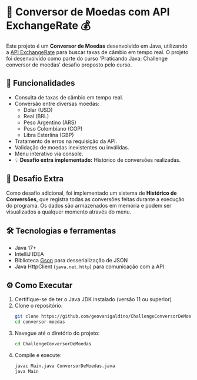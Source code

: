 # 💱 Conversor de Moedas com API ExchangeRate 💰

Este projeto é um **Conversor de Moedas** desenvolvido em Java, utilizando a [API ExchangeRate](https://www.exchangerate-api.com/) para buscar taxas de câmbio em tempo real. O projeto foi desenvolvido como parte do curso 'Praticando Java: Challenge conversor de moedas' desafio proposto pelo curso.

## 🚀 Funcionalidades

- Consulta de taxas de câmbio em tempo real.
- Conversão entre diversas moedas:
  - Dólar (USD)
  - Real (BRL)
  - Peso Argentino (ARS)
  - Peso Colombiano (COP)
  - Libra Esterlina (GBP)
- Tratamento de erros na requisição da API.
- Validação de moedas inexistentes ou inválidas.
- Menu interativo via console.
- 💡 **Desafio extra implementado:** Histórico de conversões realizadas.

## 📌 Desafio Extra

Como desafio adicional, foi implementado um sistema de **Histórico de Conversões**, que registra todas as conversões feitas durante a execução do programa. Os dados são armazenados em memória e podem ser visualizados a qualquer momento através do menu.

## 🛠️ Tecnologias e ferramentas

- Java 17+
- IntelliJ IDEA
- Biblioteca [Gson](https://github.com/google/gson) para desserialização de JSON
- Java HttpClient (`java.net.http`) para comunicação com a API

## ⚙️ Como Executar

1. Certifique-se de ter o Java JDK instalado (versão 11 ou superior)
2. Clone o repositório: 
   ```bash
   git clone https://github.com/geovanigaldino/ChallengeConversorDeMoedas.git
   cd conversor-moedas
3. Navegue até o diretório do projeto:
   ```bash
   cd ChallengeConversorDeMoedas
4. Compile e execute:
   ```bash
   javac Main.java ConversorDeMoedas.java
   java Main
